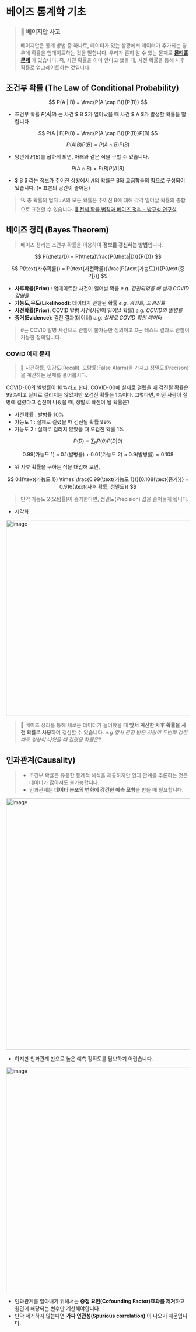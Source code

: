 # 베이즈 통계학 기초
> ### 🤔 베이지안 사고
> 베이지안은  통계 방법 중 하나로, 데이터가 있는 상황에서 데이터가 추가되는 경우에 확률을 업데이트하는 것을 말합니다.
> 우리가 흔히 알 수 있는 문제로 **[몬티홀 문제](https://youtu.be/Rvz4Cq55990)** 가 있습니다. 즉, 사전 확률을 이미 안다고 했을 때, 사전 확률을 통해 사후 확률로 업그레이트하는 것입니다.

## 조건부 확률 (The Law of Conditional Probability)

$$ P(A | B) = \frac{P(A \cap B)}{P(B)} $$
- 조건부 확률 $P(A|B)$ 는 사건 $ B $가 일어났을 때 사건 $ A $가 발생할 확률을 말합니다.

$$
 P(A | B)P(B) = \frac{P(A \cap B)}{P(B)}P(B)
$$

$$
 P(A | B)P(B) = P(A \cap B)P(B)
$$
- 양변에 $P(B)$를 곱하게 되면, 아래와 같은 식을 구할 수 있습니다.

$$ P(A \cap B)  = P(B)P(A|B)$$

- $ B $ 라는 정보가 주어진 상황에서 $A$의 확률은 B와 교집합들의 합으로 구성되어 있습니다. (= 표본의 공간이 줄어듬)

> 🔍 총 확률의 법칙 : A의 모든 확률은 주어진 B에 대해 각각 일어날 확률의 총합으로 표현할 수 있습니다. [🔗 전체 확률 법칙과 베이즈 정리 - 방구석 연구실](https://idiqpnm.tistory.com/5)

## 베이즈 정리 (Bayes Theorem)
> 베이즈 정리는 조건부 확률을 이용하여 **정보를 갱신하는 방법**입니다.

$$ P(\theta/D) = P(\theta)\frac{P(\theta|D)}{P(D)} $$

$$ P(\text{사후확률}) = P(\text{사전확률})\frac{P(\text{가능도})}{P(\text{증거})} $$

- **사후확률(Prior)** : 업데이트한 사건이 일어날 확률 _e.g. 검진되었을 떄 실제 COVID 감염률_
- **가능도,우도(Likelihood)**: 데이터가 관찰된 확률 _e.g. 검진률, 오검진률_
- **사전확률(Prior)**: COVID 발병 사건(사건이 일어날 확률) _e.g. COVID의 발병률_
- **증거(Evidence)**: 검진 결과(데이터)  _e.g. 실제로 COVID 확진 데이터_

> $\theta$는 COVID 발병 사건으로 관찰이 불가능한 정의이고 $D$는 테스트 결과로 관찰이 가능한 정의입니다.

### COVID 예제 문제
> 🤔 사전확률, 민감도(Recall), 오탐률(False Alarm)을 가지고 정밀도(Precison)을 계산하는 문제를 풀어봅시다.

COVID-00의 발병률이 10%라고 한다. COVID-00에 실제로 걸렸을 때 검진될 확률은 99%이고 실제로 걸리지는 않았지만 오검진 확률은 1%이다. 그렇다면, 어떤 사람이 질병에 걸렸다고 검진이 나왔을 때, 정말로 확진이 될 확률은?

- 사전확률 : 발병률 10%
- 가능도 1 : 실제로 걸렸을 때 검진될 확률 99%
- 가능도 2 : 실제로 걸리지 않았을 때 오검진 확률 1%

$$ P(D) = \sum_\theta P(\theta){P(D|\theta)} $$

$$ 0.99(\text{가능도 1}) \times 0.1(\text{발병률}) + 0.01(\text{가능도 2}) \times 0.9(\text{발병률}) = 0.108 $$

- 위 사후 확률을 구하는 식을 대입해 보면,


$$ 0.1(\text{가능도 1}) \times \frac{0.99(\text{가능도 1})}{0.108(\text{증거})} = 0.916(\text{사후 확률, 정밀도}) $$


 > 만약 가능도 2(오탐률)이 증가한다면, 정밀도(Precision) 값을 줄어들게 됩니다.

 - 시각화

<img width="536" alt="image" src="https://user-images.githubusercontent.com/55238671/211154664-671e5d4a-1514-4ef9-b1bd-a1eb883c8a42.png">


> 📌 베이즈 정리를 통해 새로운 데이터가 들어왔을 때 **앞서 계산한 사후 확률을 사전 확률로 사용**하여 갱신할 수 있습니다. _e.g 앞서 판정 받은 사람이 두번째 검진 때도 양성이 나왔을 때 걸렸을 확률은?_

## 인과관계(Causality)
> - 조건부  확률은 유용한 통계적 해석을 제공하지만 인과 관계를 추론하는 것은 데이터가 많아져도 불가능합니다.
> - 인과관계는 **데이터 분포의 변화에 강건한 예측 모형**을 만들 때 필요합니다.

<img width="687" alt="image" src="https://user-images.githubusercontent.com/55238671/211154667-cd7b9604-1757-43ee-96ab-dbdd33a914fa.png">


- 하지만 인과관계 만으로 높은 예측 정확도를 담보하기 어렵습니다.

<img width="615" alt="image" src="https://user-images.githubusercontent.com/55238671/211154675-c68705d7-b101-4262-869c-feaab0d33d2c.png">


- 인과관계를 알아내기 위해서는 **중첩 요인(Cofounding Factor)효과를 제거**하고 원인에 해당되는 변수만 계산해야합니다.
- 만약 제거하지 않는다면 **가짜 연관성(Spurious correlation)** 이 나오기 때문입니다.


